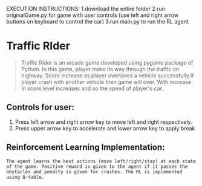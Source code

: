 EXECUTION INSTRUCTIONS:
1.download the entire folder
2.run originalGame.py for game with user controls (use left and right arrow buttons on keyboard to control the car)
3.run main.py to run the RL agent


# Traffic RIder
> Traffic Rider is an arcade game developed using pygame package of Python. In this game, player make its way through the traffic on highway. Score increase as player overtakes a vehicle successfully.If player crash with another vehicle then game will over. With increase in score,level increases and so the speed of player's car.

## Controls for user:
1. Press left arrow and right arrow key to move left and right respectively.
2. Press upper arrow key to accelerate and lower arrow key to apply break

## Reinforcement Learning Implementation:
    The agent learns the best actions (move left/right/stay) at each state of the game. Positive reward is given to the agent if it passes the obstacles and penalty is given for crashes. The RL is implemented using Q-table.
